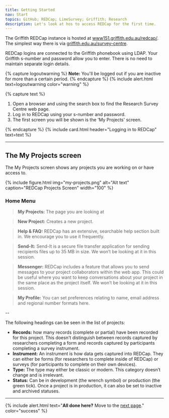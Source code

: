 ```yaml
---
title: Getting Started
nav: Start
topics: GitHub; REDCap; LimeSurvey; Griffith; Research
description: Let's look at hos to access REDCap for the first time. 
---
```


The Griffith REDCap instance is hosted at [www151.griffith.edu.au/redcap/](https://www151.griffith.edu.au/redcap/). The simplest way there is via [griffith.edu.au/survey-centre](https://www.griffith.edu.au/survey-centre).

REDCap logins are connected to the Griffith phonebook using LDAP. Your Griffith s-number and password allow you to enter. There is no need to maintain separate login details.

{% capture logoutwarning %}
**Note:** You'll be logged out if you are inactive for more than a certain period.
{% endcapture %}
{% include alert.html text=logoutwarning color="warning" %}

{% capture text %}

1. Open a browser and using the search box to find the Research Survey Centre web page.
2. Log in to REDCap using your s-number and password.
3. The first screen you will be shown is the 'My Projects' screen. 

{% endcapture %}
{% include card.html header="Logging in to REDCap" text=text %}

___

## The My Projects screen

The My Projects screen shows any projects you are working on or have access to.

{% include figure.html img="my-projects.png" alt="Alt text" caption="REDCap Projects Screen" width="100" %}

### Home Menu

> **My Projects:** The page you are looking at 

> **New Project:** Creates a new project.

> **Help & FAQ:** REDCap has an extensive, searchable help section built in. We encourage you to use it frequently.

> **Send-It:** Send-It is a secure file transfer application for sending recipients files up to 35 MB in size. We won’t be looking at it in this session.

> **Messenger:** REDCap includes a feature that allows you to send messages to your project collaborators within the web app. This could be useful where you want to keep conversations about your project in the same place as the project itself. We won’t be looking at it in this session.

> **My Profile:** You can set preferences relating to name, email address and regional number formats here.

--

The following headings can be seen in the list of projects:

- **Records:** how many records (complete or partial) have been recorded for this project. This doesn't distinguish between records captured by researchers completing a form and records captured by participants completing a survey instrument.
- **Instrument:** An instrument is how data gets captured into REDCap. They can either be forms (for researchers to complete inside of REDCap) or surveys (for participants to complete on their own devices).
- **Type:** The type may either be classic or modern. This category doesn’t change and is irrelevant.
- **Status:** Can be in development (the wrench symbol) or production (the green tick). Once a project is in production, it can also be set to inactive and archived statuses.

___

{% include alert.html text="**All done here?** Move to the [next page](1-setup.md)." color="success" %}